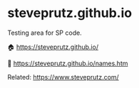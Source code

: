 # steveprutz.github.io

Testing area for SP code.

🏠 https://steveprutz.github.io/

👤 https://steveprutz.github.io/names.htm

Related: https://www.steveprutz.com/
